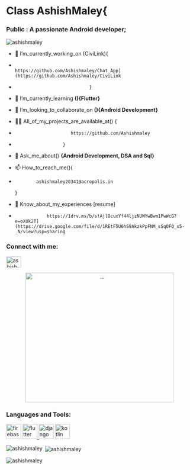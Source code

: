 <h1 align="left">Class AshishMaley{</h1>
<h3 align="left">Public : A passionate Android developer;</h3>

<p align="left"> <img src="https://komarev.com/ghpvc/?username=ashishmaley&label=Profile%20views&color=0e75b6&style=flat" alt="ashishmaley" /> </p>

- 🔭 I’m_currently_working_on (CiviLink){
-                                     https://github.com/Ashishmaley/Chat_App](https://github.com/Ashishmaley/CiviLink
-                                 }

- 🌱 I’m_currently_learning **(){Flutter}**

- 👯 I’m_looking_to_collaborate_on **(){Android Development}**

- 👨‍💻 All_of_my_projects_are_available_at() {
-                          https://github.com/Ashishmaley
-                       }
- 💬 Ask_me_about() **{Android Development, DSA and Sql}**

- 📫 How_to_reach_me(){
-             ashishmaley20341@acropolis.in
  }
- 📄 Know_about_my_experiences [resume]
-                 https://1drv.ms/b/s!AjlOcuxYf44ljzNUWYwBwm1PwWcG?e=oXUk2T](https://drive.google.com/file/d/1REtF5U6hS9AkzkPpFNM_sSqOFQ_x5-_N/view?usp=sharing 

<h3 align="left">Connect with me:</h3>
<p align="left">
<a href="https://www.codechef.com/users/ashishmaley_1" target="blank"><img align="center" src="https://cdn.dribbble.com/users/70628/screenshots/1743345/codechef.png" alt="ashishmaley_1" height="30" width="40" /></a>
</p>
<p align="center"> <a href="https://developer.android.com" target="_blank" rel="noreferrer"> <img src="https://github.com/Ashishmaley/Memer2.0/assets/90534593/248df6b6-a7b9-4df2-a5b5-3ca419d38c18" alt="..." width="400" height="350"/> </a> 
<h3 align="left">
  Languages and Tools:</h3>
<p align="left">  <img src="https://www.vectorlogo.zone/logos/firebase/firebase-icon.svg" alt="firebase" width="40" height="40"/> </a> <a href="https://flutter.dev" target="_blank" rel="noreferrer">
  <img src="https://www.vectorlogo.zone/logos/flutterio/flutterio-icon.svg" alt="flutter" width="40" height="40"/> </a> 
  <img src="https://cdn.worldvectorlogo.com/logos/django.svg" alt="django" width="40" height="40"/> </a>
  <a href="https://kotlinlang.org" target="_blank" rel="noreferrer"> <img src="https://www.vectorlogo.zone/logos/kotlinlang/kotlinlang-icon.svg" alt="kotlin" width="40" height="40"/> </a>
   </p>

<p><img align="left" src="https://github-readme-stats.vercel.app/api/top-langs?username=ashishmaley&show_icons=true&locale=en&layout=compact" alt="ashishmaley" /></p>

<p>&nbsp;<img align="center" src="https://github-readme-stats.vercel.app/api?username=ashishmaley&show_icons=true&locale=en" alt="ashishmaley" /></p>

<p><img align="center" src="https://github-readme-streak-stats.herokuapp.com/?user=ashishmaley&" alt="ashishmaley" /></p>

